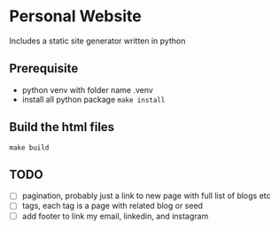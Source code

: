 # Personal Website

Includes a static site generator written in python

## Prerequisite

- python venv with folder name .venv
- install all python package `make install`

## Build the html files

`make build`

## TODO

- [ ] pagination, probably just a link to new page with full list of blogs etc
- [ ] tags, each tag is a page with related blog or seed
- [ ] add footer to link my email, linkedin, and instagram
